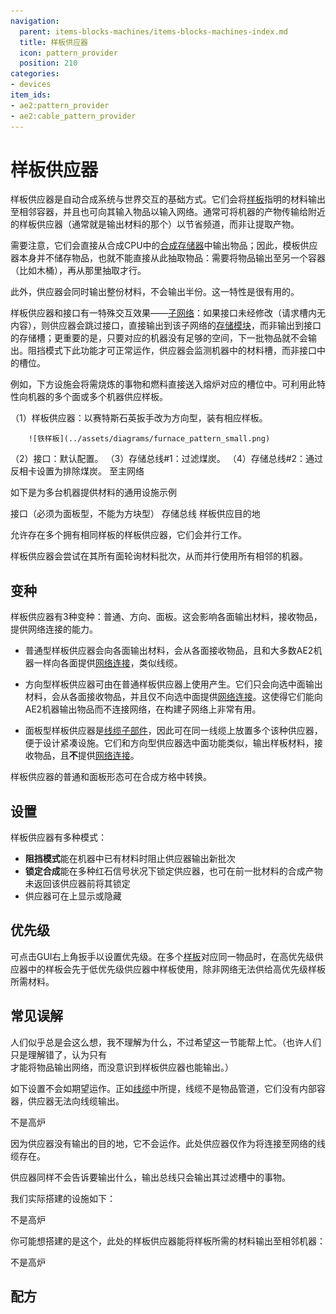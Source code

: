 ```yaml
---
navigation:
  parent: items-blocks-machines/items-blocks-machines-index.md
  title: 样板供应器
  icon: pattern_provider
  position: 210
categories:
- devices
item_ids:
- ae2:pattern_provider
- ae2:cable_pattern_provider
---
```


# 样板供应器

<Row gap="20">
<BlockImage id="pattern_provider" scale="8" />
<BlockImage id="pattern_provider" p:push_direction="up" scale="8" />
<GameScene zoom="8" background="transparent">
  <ImportStructure src="../assets/blocks/cable_pattern_provider.snbt" />
</GameScene>
</Row>

样板供应器是自动合成系统与世界交互的基础方式。它们会将[样板](../items-blocks-machines/patterns.md)指明的材料输出至相邻容器，并且也可向其输入物品以输入网络。通常可将机器的产物传输给附近的样板供应器（通常就是输出材料的那个）以节省频道，而非让<ItemLink id="import_bus" />提取产物。

需要注意，它们会直接从合成CPU中的[合成存储器](../items-blocks-machines/crafting_cpu_multiblock.md#crafting-storage)中输出物品；因此，模板供应器本身并不储存物品，也就不能直接从此抽取物品：需要将物品输出至另一个容器（比如木桶），再从那里抽取才行。

此外，供应器会同时输出整份材料，不会输出半份。这一特性是很有用的。

样板供应器和接口有一特殊交互效果——[子网络](../ae2-mechanics/subnetworks.md)：如果接口未经修改（请求槽内无内容），则供应器会跳过接口，直接输出到该子网络的[存储模块](../ae2-mechanics/import-export-storage.md)，而非输出到接口的存储槽；更重要的是，只要对应的机器没有足够的空间，下一批物品就不会输出。阻挡模式下此功能才可正常运作，供应器会监测机器中的材料槽，而非接口中的槽位。

例如，下方设施会将需烧炼的事物和燃料直接送入熔炉对应的槽位中。可利用此特性向机器的多个面或多个机器供应样板。

<GameScene zoom="6" background="transparent">
  <ImportStructure src="../assets/assemblies/furnace_automation.snbt" />

<BoxAnnotation color="#dddddd" min="1 0 0" max="2 1 1">
        （1）样板供应器：以赛特斯石英扳手改为方向型，装有相应样板。

        ![铁样板](../assets/diagrams/furnace_pattern_small.png)
  </BoxAnnotation>

<BoxAnnotation color="#dddddd" min="1 1 0" max="2 1.3 1">
        （2）接口：默认配置。
  </BoxAnnotation>

<BoxAnnotation color="#dddddd" min="1 1 0" max="1.3 2 1">
        （3）存储总线#1：过滤煤炭。
        <ItemImage id="minecraft:coal" scale="2" />
  </BoxAnnotation>

<BoxAnnotation color="#dddddd" min="0 2 0" max="1 2.3 1">
        （4）存储总线#2：通过反相卡设置为排除煤炭。
        <Row><ItemImage id="minecraft:coal" scale="2" /><ItemImage id="inverter_card" scale="2" /></Row>
  </BoxAnnotation>

<DiamondAnnotation pos="4 0.5 0.5" color="#00ff00">
        至主网络
    </DiamondAnnotation>

  <IsometricCamera yaw="195" pitch="30" />
</GameScene>

如下是为多台机器提供材料的通用设施示例

<GameScene zoom="6" background="transparent">
<ImportStructure src="../assets/assemblies/provider_interface_storage.snbt" />

<BoxAnnotation color="#dddddd" min="2.7 0 1" max="3 1 2">
        接口（必须为面板型，不能为方块型）
  </BoxAnnotation>

<BoxAnnotation color="#dddddd" min="1 0 0" max="1.3 1 4">
        存储总线
  </BoxAnnotation>

<BoxAnnotation color="#dddddd" min="0 0 0" max="1 1 4">
        样板供应目的地
  </BoxAnnotation>

<IsometricCamera yaw="185" pitch="30" />
</GameScene>

允许存在多个拥有相同样板的样板供应器，它们会并行工作。

样板供应器会尝试在其所有面轮询材料批次，从而并行使用所有相邻的机器。

## 变种

样板供应器有3种变种：普通、方向、面板。这会影响各面输出材料，接收物品，提供网络连接的能力。

* 普通型样板供应器会向各面输出材料，会从各面接收物品，且和大多数AE2机器一样向各面提供[网络连接](../ae2-mechanics/me-network-connections.md)，类似线缆。

* 方向型样板供应器可由在普通样板供应器上使用<ItemLink id="certus_quartz_wrench" />产生。它们只会向选中面输出材料，会从各面接收物品，并且仅不向选中面提供[网络连接](../ae2-mechanics/me-network-connections.md)。这使得它们能向AE2机器输出物品而不连接网络，在构建子网络上非常有用。

* 面板型样板供应器是[线缆子部件](../ae2-mechanics/cable-subparts.md)，因此可在同一线缆上放置多个该种供应器，便于设计紧凑设施。它们和方向型供应器选中面功能类似，输出样板材料，接收物品，且**不**提供[网络连接](../ae2-mechanics/me-network-connections.md)。

样板供应器的普通和面板形态可在合成方格中转换。

## 设置

样板供应器有多种模式：

*   **阻挡模式**能在机器中已有材料时阻止供应器输出新批次
*   **锁定合成**能在多种红石信号状况下锁定供应器，也可在前一批材料的合成产物未返回该供应器前将其锁定
*   供应器可在<ItemLink id="pattern_access_terminal" />上显示或隐藏

## 优先级

可点击GUI右上角扳手以设置优先级。在多个[样板](../items-blocks-machines/patterns.md)对应同一物品时，在高优先级供应器中的样板会先于低优先级供应器中样板使用，除非网络无法供给高优先级样板所需材料。

## 常见误解

人们似乎总是会这么想，我不理解为什么，不过希望这一节能帮上忙。（也许人们只是理解错了，认为只有<ItemLink id="export_bus" />才能将物品输出网络，而没意识到样板供应器也能输出。）

如下设置不会如期望运作。正如[线缆](cables.md)中所提，线缆不是物品管道，它们没有内部容器，供应器无法向线缆输出。

<GameScene zoom="8" background="transparent">
  <ImportStructure src="../assets/assemblies/provider_misconception_1.snbt" />

  <BoxAnnotation color="#dddddd" min="1 0 3" max="2 1 4">
        不是高炉
  </BoxAnnotation>

  <IsometricCamera yaw="95" pitch="5" />
</GameScene>

因为供应器没有输出的目的地，它不会运作。此处供应器仅作为将<ItemLink id="export_bus" />连接至网络的线缆存在。

供应器同样不会告诉<ItemLink id="export_bus" />要输出什么，输出总线只会输出其过滤槽中的事物。

我们实际搭建的设施如下：

<GameScene zoom="8" background="transparent">
  <ImportStructure src="../assets/assemblies/provider_misconception_2.snbt" />

  <BoxAnnotation color="#dddddd" min="1 0 3" max="2 1 4">
        不是高炉
  </BoxAnnotation>

  <IsometricCamera yaw="95" pitch="5" />
</GameScene>

你可能想搭建的是这个，此处的样板供应器能将样板所需的材料输出至相邻机器：

<GameScene zoom="8" background="transparent">
  <ImportStructure src="../assets/assemblies/provider_misconception_3.snbt" />

  <BoxAnnotation color="#dddddd" min="1 0 3" max="2 1 4">
        不是高炉
  </BoxAnnotation>

  <IsometricCamera yaw="95" pitch="5" />
</GameScene>

## 配方

<RecipeFor id="pattern_provider" />

<RecipeFor id="cable_pattern_provider" />
